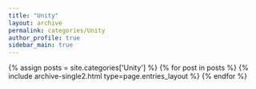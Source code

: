 ```yaml
---
title: "Unity"
layout: archive
permalink: categories/Unity
author_profile: true
sidebar_main: true
---
```


{% assign posts = site.categories['Unity'] %}
{% for post in posts %} {% include archive-single2.html type=page.entries_layout %} {% endfor %}